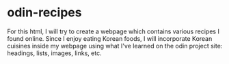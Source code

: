 # odin-recipes
For this html, I will try to create a webpage which contains various recipes I found online. Since I enjoy eating Korean foods, I will incorporate Korean cuisines inside my webpage using what I've learned on the odin project site: headings, lists, images, links, etc.